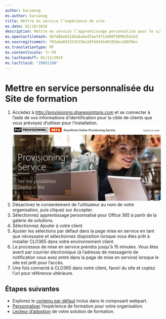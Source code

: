 ```yaml
---
author: karuanag
ms.author: karuanag
title: Mettre en service l’expérience de site
ms.date: 02/10/2019
description: Mettre en service l’apprentissage personnalisé pour le site Office 365
ms.openlocfilehash: 567d8be831d5a6a4ed7ea74712d00f5996354cb2
ms.sourcegitcommit: f93a6a691331515ba10f4d43b491928ec268f0ec
ms.translationtype: MT
ms.contentlocale: fr-FR
ms.lasthandoff: 02/12/2019
ms.locfileid: "29951198"
---
```

# <a name="provision-the-custom-learning-site"></a>Mettre en service personnalisée du Site de formation

1. Accédez à http://provisioning.sharepointpnp.com et se connecter à l’aide de vos informations d’identification pour la cible de clients que vous prévoyez d’utiliser pour l’installation. ![pnphome.png](media/pnphome.png)
1. Désactivez le consentement de l’utilisateur au nom de votre organisation, puis cliquez sur Accepter.
1. Sélectionnez apprentissage personnalisé pour Office 365 à partir de la galerie de solutions. 
1. Sélectionnez Ajouter à votre client 
1. Ajuster les sélections par défaut dans la page mise en service en tant que nécessaire et sélectionnez disposition lorsque vous êtes prêt à installer CLO365 dans votre environnement client.  
1. Le processus de mise en service prendra jusqu'à 15 minutes. Vous êtes averti par courrier électronique (à l’adresse de messagerie de notification vous avez entré dans la page de mise en service) lorsque le site est prêt pour l’accès. 
1. Une fois connecté à CLO365 dans votre client, favori du site et copiez l’url pour référence ultérieure.  


## <a name="next-steps"></a>Étapes suivantes
- Explorez le [contenu par défaut](sitecontent.md) inclus dans le composant webpart.
- [Personnaliser](customization.md) l’expérience de formation pour votre organisation.
- [Lecteur d’adoption](driveadoption.md) de votre solution de formation.

